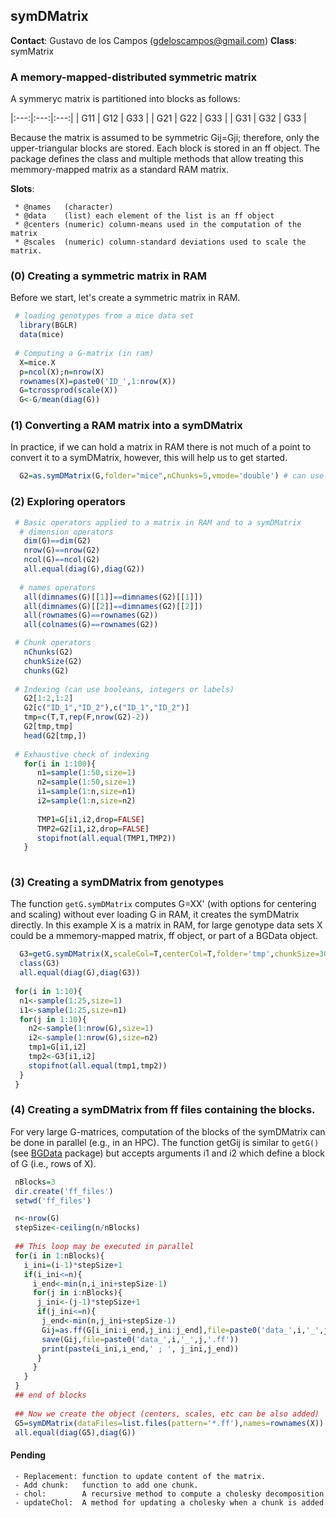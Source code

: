## symDMatrix

**Contact**: Gustavo de los Campos (gdeloscampos@gmail.com)
**Class**: symMatrix 

### A memory-mapped-distributed symmetric matrix

A symmeryc matrix is partitioned into blocks as follows:

|:---:|:---:|:---:|
| G11 | G12 | G33 |
| G21 | G22 | G33 |
| G31 | G32 | G33 |

Because the matrix is assumed to be symmetric Gij=Gji; therefore, only the upper-triangular blocks are stored. Each block is stored in an ff object. The package defines the class and multiple methods that allow treating this memmory-mapped matrix as a standard RAM matrix.



**Slots**:

     * @names   (character)
     * @data    (list) each element of the list is an ff object
     * @centers (numeric) column-means used in the computation of the matrix
     * @scales  (numeric) column-standard deviations used to scale the matrix.

### (0) Creating a symmetric matrix in RAM

Before we start, let's create a symmetric matrix in RAM.

```R
 # loading genotypes from a mice data set
  library(BGLR)
  data(mice)
 
 # Computing a G-matrix (in ram)
  X=mice.X
  p=ncol(X);n=nrow(X)
  rownames(X)=paste0('ID_',1:nrow(X))
  G=tcrossprod(scale(X))
  G<-G/mean(diag(G))
```  

### (1) Converting a RAM matrix into a symDMatrix

In practice, if we can hold a matrix in RAM there is not much of a point to convert it to a symDMatrix, however, this will help us to get started.

```R
  G2=as.symDMatrix(G,folder="mice",nChunks=5,vmode='double') # can use single for lighter files.
```

### (2) Exploring operators
```R
 # Basic operators applied to a matrix in RAM and to a symDMatrix
  # dimension operators
   dim(G)==dim(G2)
   nrow(G)==nrow(G2)
   ncol(G)==ncol(G2)
   all.equal(diag(G),diag(G2))
     
  # names operators
   all(dimnames(G)[[1]]==dimnames(G2)[[1]])
   all(dimnames(G)[[2]]==dimnames(G2)[[2]])
   all(rownames(G)==rownames(G2))
   all(colnames(G)==rownames(G2))

 # Chunk operators
   nChunks(G2)
   chunkSize(G2)
   chunks(G2)
  
 # Indexing (can use booleans, integers or labels)
   G2[1:2,1:2]
   G2[c("ID_1","ID_2"),c("ID_1","ID_2")]
   tmp=c(T,T,rep(F,nrow(G2)-2))
   G2[tmp,tmp]
   head(G2[tmp,])
  
 # Exhaustive check of indexing
   for(i in 1:100){
   	  n1=sample(1:50,size=1)
   	  n2=sample(1:50,size=1)
   	  i1=sample(1:n,size=n1)
   	  i2=sample(1:n,size=n2)
   	  
   	  TMP1=G[i1,i2,drop=FALSE]
   	  TMP2=G2[i1,i2,drop=FALSE]
   	  stopifnot(all.equal(TMP1,TMP2))
   }
   
```
### (3) Creating a symDMatrix from genotypes

The function ```getG.symDMatrix``` computes G=XX' (with options for centering and scaling) without ever loading G in RAM, it creates the symDMatrix directly. In this example X is a matrix in RAM, for large genotype data sets X could be a mmemory-mapped matrix, ff object, or part of a BGData object.

```R
  G3=getG.symDMatrix(X,scaleCol=T,centerCol=T,folder='tmp',chunkSize=300,mc.cores=6,vmode='double')
  class(G3)
  all.equal(diag(G),diag(G3))
  
 for(i in 1:10){ 
  n1<-sample(1:25,size=1)
  i1<-sample(1:25,size=n1)
  for(j in 1:10){
    n2<-sample(1:nrow(G),size=1)
    i2<-sample(1:nrow(G),size=n2)
    tmp1=G[i1,i2]
    tmp2<-G3[i1,i2]
    stopifnot(all.equal(tmp1,tmp2))
  }
 }

```
### (4) Creating a symDMatrix from ff files containing the blocks.

For very large G-matrices, computation of the blocks of the symDMatrix can be done in parallel (e.g., in an HPC). The function getGij is similar to `getG()` (see [BGData](https://github.com/quantgen/bgdata) package) but accepts arguments i1 and i2 which define a block of G (i.e., rows of X).

```R
 nBlocks=3
 dir.create('ff_files')
 setwd('ff_files')

 n<-nrow(G)
 stepSize<-ceiling(n/nBlocks)
 
 ## This loop may be executed in parallel
 for(i in 1:nBlocks){
   i_ini=(i-1)*stepSize+1
   if(i_ini<=n){
     i_end<-min(n,i_ini+stepSize-1)
     for(j in i:nBlocks){
      j_ini<-(j-1)*stepSize+1
      if(j_ini<=n){
       j_end<-min(n,j_ini+stepSize-1)
       Gij=as.ff(G[i_ini:i_end,j_ini:j_end],file=paste0('data_',i,'_',j,'.bin'),vmode='double')
       save(Gij,file=paste0('data_',i,'_',j,'.ff'))
       print(paste(i_ini,i_end,' ; ', j_ini,j_end))
      }
     }
   }
 }
 ## end of blocks
 
 ## Now we create the object (centers, scales, etc can be also added)
 G5=symDMatrix(dataFiles=list.files(pattern='*.ff'),names=rownames(X))
 all.equal(diag(G5),diag(G))
```



#### Pending

     - Replacement: function to update content of the matrix.
     - Add chunk:   function to add one chunk.
     - chol:        A recursive method to compute a cholesky decomposition
     - updateChol:  A method for updating a cholesky when a chunk is added

     
     
